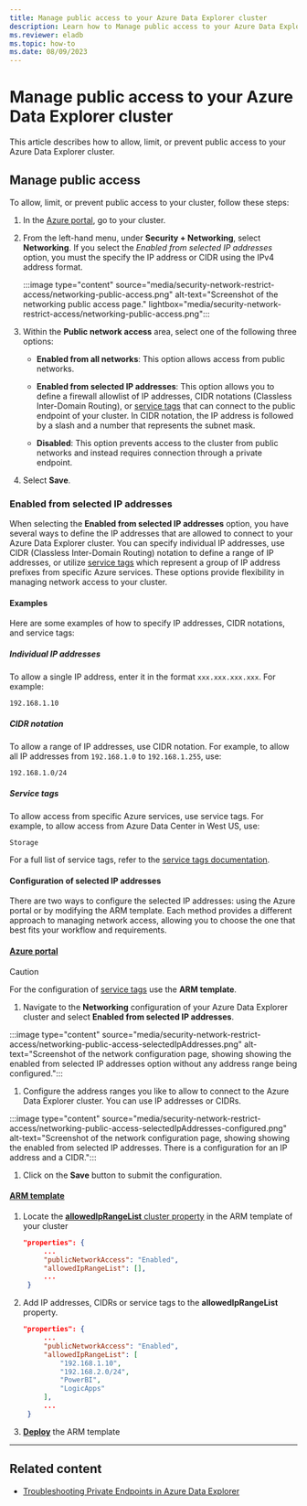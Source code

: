 ```yaml
---
title: Manage public access to your Azure Data Explorer cluster
description: Learn how to Manage public access to your Azure Data Explorer cluster.
ms.reviewer: eladb
ms.topic: how-to
ms.date: 08/09/2023
---
```


# Manage public access to your Azure Data Explorer cluster

This article describes how to allow, limit, or prevent public access to your Azure Data Explorer cluster. 

## Manage public access

To allow, limit, or prevent public access to your cluster, follow these steps:

1. In the [Azure portal](https://ms.portal.azure.com/), go to your cluster.

1. From the left-hand menu, under **Security + Networking**, select **Networking**. If you select the *Enabled from selected IP addresses* option, you must the specify the IP address or CIDR using the IPv4 address format.

    :::image type="content" source="media/security-network-restrict-access/networking-public-access.png" alt-text="Screenshot of the networking public access page." lightbox="media/security-network-restrict-access/networking-public-access.png":::

1. Within the **Public network access** area, select one of the following three options:

   * **Enabled from all networks**: This option allows access from public networks.
  
   * **Enabled from selected IP addresses**: This option allows you to define a firewall allowlist of IP addresses, CIDR notations (Classless Inter-Domain Routing), or [service tags](/azure/virtual-network/service-tags-overview) that can connect to the public endpoint of your cluster. In CIDR notation, the IP address is followed by a slash and a number that represents the subnet mask.
  
   * **Disabled**: This option prevents access to the cluster from public networks and instead requires connection through a private endpoint.

1. Select **Save**.

### Enabled from selected IP addresses

When selecting the **Enabled from selected IP addresses** option, you have several ways to define the IP addresses that are allowed to connect to your Azure Data Explorer cluster. You can specify individual IP addresses, use CIDR (Classless Inter-Domain Routing) notation to define a range of IP addresses, or utilize [service tags](/azure/virtual-network/service-tags-overview) which represent a group of IP address prefixes from specific Azure services. These options provide flexibility in managing network access to your cluster.

#### Examples

Here are some examples of how to specify IP addresses, CIDR notations, and service tags:

##### Individual IP addresses

To allow a single IP address, enter it in the format `xxx.xxx.xxx.xxx`. For example:

```plaintext
192.168.1.10
```

##### CIDR notation

To allow a range of IP addresses, use CIDR notation. For example, to allow all IP addresses from `192.168.1.0` to `192.168.1.255`, use:

```plaintext
192.168.1.0/24
```

##### Service tags

To allow access from specific Azure services, use service tags. For example, to allow access from Azure Data Center in West US, use:

```plaintext
Storage
```

For a full list of service tags, refer to the [service tags documentation](/azure/virtual-network/service-tags-overview#available-service-tags).

#### Configuration of selected IP addresses

There are two ways to configure the selected IP addresses: using the Azure portal or by modifying the ARM template. Each method provides a different approach to managing network access, allowing you to choose the one that best fits your workflow and requirements.

#### [Azure portal](#tab/portal)

> [!CAUTION]
> For the configuration of [service tags](/azure/virtual-network/service-tags-overview#available-service-tags) use the **ARM template**.

1. Navigate to the **Networking** configuration of your Azure Data Explorer cluster and select **Enabled from selected IP addresses**.

  :::image type="content" source="media/security-network-restrict-access/networking-public-access-selectedIpAddresses.png" alt-text="Screenshot of the network configuration page, showing showing the enabled from selected IP addresses option without any address range being configured.":::

1. Configure the address ranges you like to allow to connect to the Azure Data Explorer cluster. You can use IP addresses or CIDRs.

  :::image type="content" source="media/security-network-restrict-access/networking-public-access-selectedIpAddresses-configured.png" alt-text="Screenshot of the network configuration page, showing showing the enabled from selected IP addresses. There is a configuration for an IP address and a CIDR.":::

1. Click on the **Save** button to submit the configuration.

#### [ARM template](#tab/arm)

1. Locate the [**allowedIpRangeList** cluster property](/azure/templates/microsoft.kusto/clusters?pivots=deployment-language-arm-template#clusterproperties-1) in the ARM template of your cluster

   ```json
   "properties": {
        ...
        "publicNetworkAccess": "Enabled",
        "allowedIpRangeList": [],
        ...
    }
   ```

1. Add IP addresses, CIDRs or service tags to the **allowedIpRangeList** property.

   ```json
   "properties": {
        ...
        "publicNetworkAccess": "Enabled",
        "allowedIpRangeList": [
            "192.168.1.10",
            "192.168.2.0/24",
            "PowerBI",
            "LogicApps"
        ],
        ...
    }
   ```

1. [**Deploy**](/azure/azure-resource-manager/templates/deployment-tutorial-local-template?tabs=azure-powershell) the ARM template

---

## Related content

* [Troubleshooting Private Endpoints in Azure Data Explorer](security-network-private-endpoint-troubleshoot.md)
